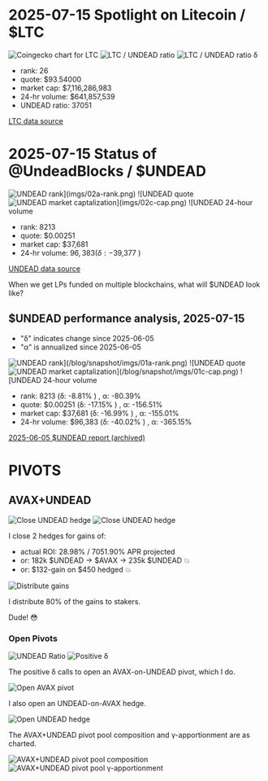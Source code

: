 # 2025-07-15 Spotlight on Litecoin / $LTC 

![Coingecko chart for LTC](imgs/01a-ltc.png) 
![LTC / UNDEAD ratio](imgs/01b-ratio.png) 
![LTC / UNDEAD ratio δ](imgs/01c-delta.png) 


* rank: 26 
* quote: $93.54000 
* market cap: $7,116,286,983 
* 24-hr volume: $641,857,539 
* UNDEAD ratio: 37051 

[LTC data source](https://www.coingecko.com/en/coins/litecoin) 

# 2025-07-15 Status of @UndeadBlocks / $UNDEAD 

![$UNDEAD rank](imgs/02a-rank.png) 
![$UNDEAD quote](imgs/02b-quote.png) 
![$UNDEAD market captalization](imgs/02c-cap.png) 
![$UNDEAD 24-hour volume](imgs/02d-vol.png) 

* rank: 8213 
* quote: $0.00251 
* market cap: $37,681 
* 24-hr volume: $96,383 (δ: -$39,377 ) 


[UNDEAD data source](https://www.coingecko.com/en/coins/undead-blocks) 



When we get LPs funded on multiple blockchains, what will $UNDEAD look like? 

## $UNDEAD performance analysis, 2025-07-15 

* "δ" indicates change since 2025-06-05 
* "α" is annualized since 2025-06-05 

![$UNDEAD rank](/blog/snapshot/imgs/01a-rank.png) 
![$UNDEAD quote](/blog/snapshot/imgs/01b-quote.png) 
![$UNDEAD market captalization](/blog/snapshot/imgs/01c-cap.png) 
![$UNDEAD 24-hour volume](/blog/snapshot/imgs/01d-vol.png) 

* rank: 8213 (δ: -8.81% ) , α: -80.39% 
* quote: $0.00251 (δ: -17.15% ) , α: -156.51% 
* market cap: $37,681 (δ: -16.99% ) , α: -155.01% 
* 24-hr volume: $96,383 (δ: -40.02% ) , α: -365.15% 

[2025-06-05 $UNDEAD report (archived)](https://github.com/pivoteur/biz/tree/main/blog/snapshot) 
# PIVOTS 

## AVAX+UNDEAD 

![Close UNDEAD hedge](imgs/03a-close-undead-hedge.png)
![Close UNDEAD hedge](imgs/03b-close-undead-hedge.png)

I close 2 hedges for gains of:

* actual ROI: 28.98% / 7051.90% APR projected
* or: 182k $UNDEAD -> $AVAX -> 235k $UNDEAD 💥
* or: $132-gain on $450 hedged 💥

![Distribute gains](imgs/03c-dist-gains.png)

I distribute 80% of the gains to stakers.

Dude! 😳

### Open Pivots 

![UNDEAD Ratio](imgs/04a-ratio.png) 
![Positive δ](imgs/04b-delta.png) 

The positive δ calls to open an AVAX-on-UNDEAD pivot, which I do. 

![Open AVAX pivot](imgs/04c-open-avax-pivot.png) 

I also open an UNDEAD-on-AVAX hedge. 

![Open UNDEAD hedge](imgs/04d-open-undead-hedge.png) 

The AVAX+UNDEAD pivot pool composition and γ-apportionment are as charted. 

![AVAX+UNDEAD pivot pool composition](imgs/05a-comp.png) 
![AVAX+UNDEAD pivot pool γ-apportionment](imgs/05b-apport.png) 
